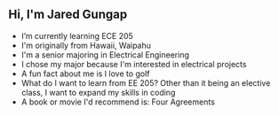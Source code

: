 ## Hi, I'm Jared Gungap
- I’m currently learning ECE 205
- I'm originally from Hawaii, Waipahu
- I'm a senior majoring in Electrical Engineering
- I chose my major because I'm interested in electrical projects 
- A fun fact about me is I love to golf
- What do I want to learn from EE 205?  Other than it being an elective class, I want to expand my skills in coding
- A book or movie I'd recommend is: Four Agreements

<!--
**jaredgungap/jaredgungap** is a ✨ _special_ ✨ repository because its `README.md` (this file) appears on your GitHub profile.

Here are some ideas to get you started:

- 🔭 I’m currently working on ...
- 🌱 I’m currently learning ...
- 👯 I’m looking to collaborate on ...
- 🤔 I’m looking for help with ...
- 💬 Ask me about ...
- 📫 How to reach me: ...
- 😄 Pronouns: ...
- ⚡ Fun fact: ...
-->
